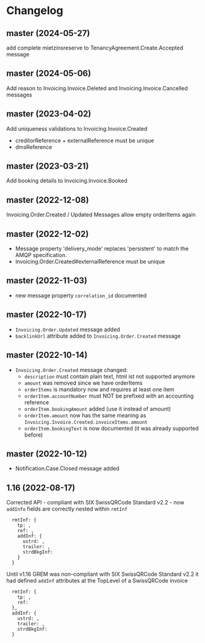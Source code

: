 ﻿# Changelog

## master (2024-05-27)

add complete mietzinsreserve to TenancyAgreement.Create.Accepted message

## master (2024-05-06)

Add reason to Invoicing.Invoice.Deleted and Invoicing.Invoice.Cancelled messages

## master (2023-04-02)

Add uniqueness validations to Invoicing.Invoice.Created

- creditorReference + externalReference must be unique
- dmsReference

## master (2023-03-21)

Add booking details to Invoicing.Invoice.Booked

## master (2022-12-08)

Invoicing.Order.Created / Updated Messages allow empty orderItems again

## master (2022-12-02)

- Message property 'delivery_mode' replaces 'persistent' to match the AMQP specification.
- Invoicing.Order.Created#externalReference must be unique

## master (2022-11-03)

- new message property `correlation_id` documented

## master (2022-10-17)

- `Invoicing.Order.Updated` message added
- `backlinkUrl` attribute added to `Invoicing.Order.Created` message

## master (2022-10-14)

- `Invoicing.Order.Created` message changed:
  - `description` must contain plain text, html ist not supported anymore
  - `amount` was removed since we have orderItems
  - `orderItems` is mandatory now and requires at least one item
  - `orderItem.accountNumber` must NOT be prefixed with an accounting reference
  - `orderItem.bookingAmount` added (use it instead of amount)
  - `orderItem.amount` now has the same meaning as `Invoicing.Invoice.Created.invoiceItems.amount`
  - `orderItem.bookingText` is now documented (it was already supported before)

## master (2022-10-12)

- Notification.Case.Closed message added

## 1.16 (2022-08-17)

  Corrected API - compliant with SIX SwissQRCode Standard v2.2 - now `addInfo` fields are correctly nested within `rmtInf`

  ```
    rmtInf: {
      tp: ,
      ref: ,
      addInf: {
        ustrd: ,
        trailer: ,
        strdBkgInf:
      }
    }
  ```

  Until v1.16 GREM was non-compliant with SIX SwissQRCode Standard v2.2 it had defined `addInf` attributes at the TopLevel of a SwissQRCode invoice

  ```
    rmtInf: {
      tp: ,
      ref:
    },
    addInf: {
      ustrd: ,
      trailer: ,
      strdBkgInf:
    }
  ```
